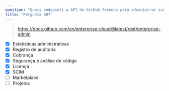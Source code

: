 ```yaml
---
question: "Quais endpoints a API do GitHub fornece para administrar sua empresa? (Escolha seis.)"
title: "Pergunta 007"
---
```


> https://docs.github.com/en/enterprise-cloud@latest/rest/enterprise-admin
- [x] Estatísticas administrativas
- [x] Registro de auditoria
- [x] Cobrança
- [x] Segurança e análise de código
- [x] Licença
- [x] SCIM
- [ ] Marketplace
- [ ] Projetos
